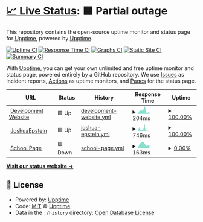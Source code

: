 # [📈 Live Status](https://githubstats.joshepstein.co.uk): <!--live status--> **🟧 Partial outage**

This repository contains the open-source uptime monitor and status page for [Upptime](https://upptime.js.org), powered by [Upptime](https://github.com/upptime/upptime).

[![Uptime CI](https://github.com/joshuaepstein/status/workflows/Uptime%20CI/badge.svg)](https://github.com/joshuaepstein/status/actions?query=workflow%3A%22Uptime+CI%22)
[![Response Time CI](https://github.com/joshuaepstein/status/workflows/Response%20Time%20CI/badge.svg)](https://github.com/joshuaepstein/status/actions?query=workflow%3A%22Response+Time+CI%22)
[![Graphs CI](https://github.com/joshuaepstein/status/workflows/Graphs%20CI/badge.svg)](https://github.com/joshuaepstein/status/actions?query=workflow%3A%22Graphs+CI%22)
[![Static Site CI](https://github.com/joshuaepstein/status/workflows/Static%20Site%20CI/badge.svg)](https://github.com/joshuaepstein/status/actions?query=workflow%3A%22Static+Site+CI%22)
[![Summary CI](https://github.com/joshuaepstein/status/workflows/Summary%20CI/badge.svg)](https://github.com/joshuaepstein/status/actions?query=workflow%3A%22Summary+CI%22)

With [Upptime](https://upptime.js.org), you can get your own unlimited and free uptime monitor and status page, powered entirely by a GitHub repository. We use [Issues](https://github.com/upptime/upptime/issues) as incident reports, [Actions](https://github.com/joshuaepstein/status/actions) as uptime monitors, and [Pages](https://githubstats.joshepstein.co.uk) for the status page.

<!--start: status pages-->
<!-- This summary is generated by Upptime (https://github.com/upptime/upptime) -->
<!-- Do not edit this manually, your changes will be overwritten -->
<!-- prettier-ignore -->
| URL | Status | History | Response Time | Uptime |
| --- | ------ | ------- | ------------- | ------ |
| <img alt="" src="https://dev.joshepstein.co.uk/img/favicon.png" height="13"> [Development Website](https://dev.joshepstein.co.uk) | 🟩 Up | [development-website.yml](https://github.com/joshuaepstein/status/commits/HEAD/history/development-website.yml) | <details><summary><img alt="Response time graph" src="./graphs/development-website/response-time-week.png" height="20"> 204ms</summary><br><a href="https://status.joshepstein.co.uk/history/development-website"><img alt="Response time 441" src="https://img.shields.io/endpoint?url=https%3A%2F%2Fraw.githubusercontent.com%2Fjoshuaepstein%2Fstatus%2FHEAD%2Fapi%2Fdevelopment-website%2Fresponse-time.json"></a><br><a href="https://status.joshepstein.co.uk/history/development-website"><img alt="24-hour response time 0" src="https://img.shields.io/endpoint?url=https%3A%2F%2Fraw.githubusercontent.com%2Fjoshuaepstein%2Fstatus%2FHEAD%2Fapi%2Fdevelopment-website%2Fresponse-time-day.json"></a><br><a href="https://status.joshepstein.co.uk/history/development-website"><img alt="7-day response time 204" src="https://img.shields.io/endpoint?url=https%3A%2F%2Fraw.githubusercontent.com%2Fjoshuaepstein%2Fstatus%2FHEAD%2Fapi%2Fdevelopment-website%2Fresponse-time-week.json"></a><br><a href="https://status.joshepstein.co.uk/history/development-website"><img alt="30-day response time 576" src="https://img.shields.io/endpoint?url=https%3A%2F%2Fraw.githubusercontent.com%2Fjoshuaepstein%2Fstatus%2FHEAD%2Fapi%2Fdevelopment-website%2Fresponse-time-month.json"></a><br><a href="https://status.joshepstein.co.uk/history/development-website"><img alt="1-year response time 441" src="https://img.shields.io/endpoint?url=https%3A%2F%2Fraw.githubusercontent.com%2Fjoshuaepstein%2Fstatus%2FHEAD%2Fapi%2Fdevelopment-website%2Fresponse-time-year.json"></a></details> | <details><summary><a href="https://status.joshepstein.co.uk/history/development-website">100.00%</a></summary><a href="https://status.joshepstein.co.uk/history/development-website"><img alt="All-time uptime 99.95%" src="https://img.shields.io/endpoint?url=https%3A%2F%2Fraw.githubusercontent.com%2Fjoshuaepstein%2Fstatus%2FHEAD%2Fapi%2Fdevelopment-website%2Fuptime.json"></a><br><a href="https://status.joshepstein.co.uk/history/development-website"><img alt="24-hour uptime 100.00%" src="https://img.shields.io/endpoint?url=https%3A%2F%2Fraw.githubusercontent.com%2Fjoshuaepstein%2Fstatus%2FHEAD%2Fapi%2Fdevelopment-website%2Fuptime-day.json"></a><br><a href="https://status.joshepstein.co.uk/history/development-website"><img alt="7-day uptime 100.00%" src="https://img.shields.io/endpoint?url=https%3A%2F%2Fraw.githubusercontent.com%2Fjoshuaepstein%2Fstatus%2FHEAD%2Fapi%2Fdevelopment-website%2Fuptime-week.json"></a><br><a href="https://status.joshepstein.co.uk/history/development-website"><img alt="30-day uptime 100.00%" src="https://img.shields.io/endpoint?url=https%3A%2F%2Fraw.githubusercontent.com%2Fjoshuaepstein%2Fstatus%2FHEAD%2Fapi%2Fdevelopment-website%2Fuptime-month.json"></a><br><a href="https://status.joshepstein.co.uk/history/development-website"><img alt="1-year uptime 99.95%" src="https://img.shields.io/endpoint?url=https%3A%2F%2Fraw.githubusercontent.com%2Fjoshuaepstein%2Fstatus%2FHEAD%2Fapi%2Fdevelopment-website%2Fuptime-year.json"></a></details>
| <img alt="" src="https://www.joshepstein.co.uk/img/white-logo.svg" height="13"> [JoshuaEpstein](https://joshepstein.co.uk) | 🟩 Up | [joshua-epstein.yml](https://github.com/joshuaepstein/status/commits/HEAD/history/joshua-epstein.yml) | <details><summary><img alt="Response time graph" src="./graphs/joshua-epstein/response-time-week.png" height="20"> 746ms</summary><br><a href="https://status.joshepstein.co.uk/history/joshua-epstein"><img alt="Response time 249" src="https://img.shields.io/endpoint?url=https%3A%2F%2Fraw.githubusercontent.com%2Fjoshuaepstein%2Fstatus%2FHEAD%2Fapi%2Fjoshua-epstein%2Fresponse-time.json"></a><br><a href="https://status.joshepstein.co.uk/history/joshua-epstein"><img alt="24-hour response time 1563" src="https://img.shields.io/endpoint?url=https%3A%2F%2Fraw.githubusercontent.com%2Fjoshuaepstein%2Fstatus%2FHEAD%2Fapi%2Fjoshua-epstein%2Fresponse-time-day.json"></a><br><a href="https://status.joshepstein.co.uk/history/joshua-epstein"><img alt="7-day response time 746" src="https://img.shields.io/endpoint?url=https%3A%2F%2Fraw.githubusercontent.com%2Fjoshuaepstein%2Fstatus%2FHEAD%2Fapi%2Fjoshua-epstein%2Fresponse-time-week.json"></a><br><a href="https://status.joshepstein.co.uk/history/joshua-epstein"><img alt="30-day response time 434" src="https://img.shields.io/endpoint?url=https%3A%2F%2Fraw.githubusercontent.com%2Fjoshuaepstein%2Fstatus%2FHEAD%2Fapi%2Fjoshua-epstein%2Fresponse-time-month.json"></a><br><a href="https://status.joshepstein.co.uk/history/joshua-epstein"><img alt="1-year response time 249" src="https://img.shields.io/endpoint?url=https%3A%2F%2Fraw.githubusercontent.com%2Fjoshuaepstein%2Fstatus%2FHEAD%2Fapi%2Fjoshua-epstein%2Fresponse-time-year.json"></a></details> | <details><summary><a href="https://status.joshepstein.co.uk/history/joshua-epstein">100.00%</a></summary><a href="https://status.joshepstein.co.uk/history/joshua-epstein"><img alt="All-time uptime 99.93%" src="https://img.shields.io/endpoint?url=https%3A%2F%2Fraw.githubusercontent.com%2Fjoshuaepstein%2Fstatus%2FHEAD%2Fapi%2Fjoshua-epstein%2Fuptime.json"></a><br><a href="https://status.joshepstein.co.uk/history/joshua-epstein"><img alt="24-hour uptime 100.00%" src="https://img.shields.io/endpoint?url=https%3A%2F%2Fraw.githubusercontent.com%2Fjoshuaepstein%2Fstatus%2FHEAD%2Fapi%2Fjoshua-epstein%2Fuptime-day.json"></a><br><a href="https://status.joshepstein.co.uk/history/joshua-epstein"><img alt="7-day uptime 100.00%" src="https://img.shields.io/endpoint?url=https%3A%2F%2Fraw.githubusercontent.com%2Fjoshuaepstein%2Fstatus%2FHEAD%2Fapi%2Fjoshua-epstein%2Fuptime-week.json"></a><br><a href="https://status.joshepstein.co.uk/history/joshua-epstein"><img alt="30-day uptime 99.95%" src="https://img.shields.io/endpoint?url=https%3A%2F%2Fraw.githubusercontent.com%2Fjoshuaepstein%2Fstatus%2FHEAD%2Fapi%2Fjoshua-epstein%2Fuptime-month.json"></a><br><a href="https://status.joshepstein.co.uk/history/joshua-epstein"><img alt="1-year uptime 99.93%" src="https://img.shields.io/endpoint?url=https%3A%2F%2Fraw.githubusercontent.com%2Fjoshuaepstein%2Fstatus%2FHEAD%2Fapi%2Fjoshua-epstein%2Fuptime-year.json"></a></details>
| <img alt="" src="https://www.school.joshepstein.co.uk/img/logo.svg" height="13"> [School Page](https://school.joshepstein.co.uk) | 🟥 Down | [school-page.yml](https://github.com/joshuaepstein/status/commits/HEAD/history/school-page.yml) | <details><summary><img alt="Response time graph" src="./graphs/school-page/response-time-week.png" height="20"> 163ms</summary><br><a href="https://status.joshepstein.co.uk/history/school-page"><img alt="Response time 162" src="https://img.shields.io/endpoint?url=https%3A%2F%2Fraw.githubusercontent.com%2Fjoshuaepstein%2Fstatus%2FHEAD%2Fapi%2Fschool-page%2Fresponse-time.json"></a><br><a href="https://status.joshepstein.co.uk/history/school-page"><img alt="24-hour response time 0" src="https://img.shields.io/endpoint?url=https%3A%2F%2Fraw.githubusercontent.com%2Fjoshuaepstein%2Fstatus%2FHEAD%2Fapi%2Fschool-page%2Fresponse-time-day.json"></a><br><a href="https://status.joshepstein.co.uk/history/school-page"><img alt="7-day response time 163" src="https://img.shields.io/endpoint?url=https%3A%2F%2Fraw.githubusercontent.com%2Fjoshuaepstein%2Fstatus%2FHEAD%2Fapi%2Fschool-page%2Fresponse-time-week.json"></a><br><a href="https://status.joshepstein.co.uk/history/school-page"><img alt="30-day response time 131" src="https://img.shields.io/endpoint?url=https%3A%2F%2Fraw.githubusercontent.com%2Fjoshuaepstein%2Fstatus%2FHEAD%2Fapi%2Fschool-page%2Fresponse-time-month.json"></a><br><a href="https://status.joshepstein.co.uk/history/school-page"><img alt="1-year response time 162" src="https://img.shields.io/endpoint?url=https%3A%2F%2Fraw.githubusercontent.com%2Fjoshuaepstein%2Fstatus%2FHEAD%2Fapi%2Fschool-page%2Fresponse-time-year.json"></a></details> | <details><summary><a href="https://status.joshepstein.co.uk/history/school-page">0.00%</a></summary><a href="https://status.joshepstein.co.uk/history/school-page"><img alt="All-time uptime 22.45%" src="https://img.shields.io/endpoint?url=https%3A%2F%2Fraw.githubusercontent.com%2Fjoshuaepstein%2Fstatus%2FHEAD%2Fapi%2Fschool-page%2Fuptime.json"></a><br><a href="https://status.joshepstein.co.uk/history/school-page"><img alt="24-hour uptime 0.00%" src="https://img.shields.io/endpoint?url=https%3A%2F%2Fraw.githubusercontent.com%2Fjoshuaepstein%2Fstatus%2FHEAD%2Fapi%2Fschool-page%2Fuptime-day.json"></a><br><a href="https://status.joshepstein.co.uk/history/school-page"><img alt="7-day uptime 0.00%" src="https://img.shields.io/endpoint?url=https%3A%2F%2Fraw.githubusercontent.com%2Fjoshuaepstein%2Fstatus%2FHEAD%2Fapi%2Fschool-page%2Fuptime-week.json"></a><br><a href="https://status.joshepstein.co.uk/history/school-page"><img alt="30-day uptime 0.00%" src="https://img.shields.io/endpoint?url=https%3A%2F%2Fraw.githubusercontent.com%2Fjoshuaepstein%2Fstatus%2FHEAD%2Fapi%2Fschool-page%2Fuptime-month.json"></a><br><a href="https://status.joshepstein.co.uk/history/school-page"><img alt="1-year uptime 22.45%" src="https://img.shields.io/endpoint?url=https%3A%2F%2Fraw.githubusercontent.com%2Fjoshuaepstein%2Fstatus%2FHEAD%2Fapi%2Fschool-page%2Fuptime-year.json"></a></details>

<!--end: status pages-->

[**Visit our status website →**](https://githubstats.joshepstein.co.uk)

## 📄 License

- Powered by: [Upptime](https://github.com/upptime/upptime)
- Code: [MIT](./LICENSE) © [Upptime](https://upptime.js.org)
- Data in the `./history` directory: [Open Database License](https://opendatacommons.org/licenses/odbl/1-0/)
